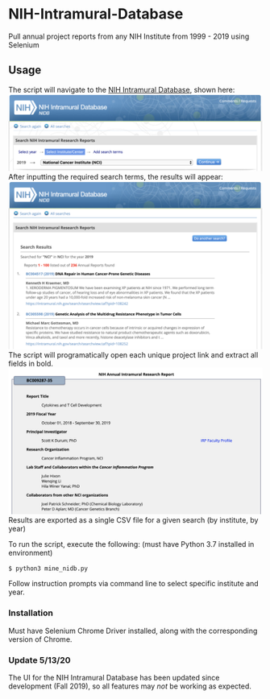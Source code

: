 # NIH-Intramural-Database
Pull annual project reports from any NIH Institute from 1999 - 2019 using Selenium 

## Usage
The script will navigate to the [NIH Intramural Database](https://intramural.nih.gov/), shown here:
![search](screenshots/search.png)
After inputting the required search terms, the results will appear:
![results](screenshots/results.png)
The script will programatically open each unique project link and extract all fields in bold.
![report](screenshots/example.png)
Results are exported as a single CSV file for a given search (by institute, by year)

To run the script, execute the following: (must have Python 3.7 installed in environment)
```
$ python3 mine_nidb.py
```
Follow instruction prompts via command line to select specific institute and year.

### Installation
Must have Selenium Chrome Driver installed, along with the corresponding version of Chrome. 

### Update 5/13/20
The UI for the NIH Intramural Database has been updated since development (Fall 2019), so all features may *not* be working as expected.
